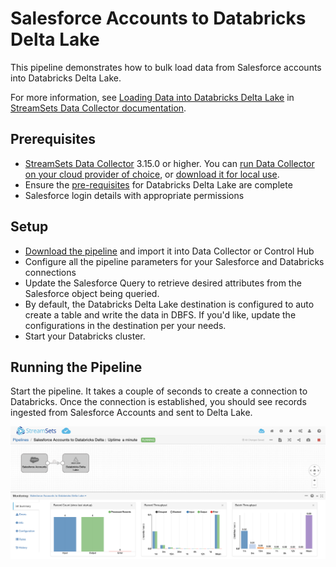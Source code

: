 Salesforce Accounts to Databricks Delta Lake
==============================

This pipeline demonstrates how to bulk load data from Salesforce accounts into Databricks Delta Lake.

For more information, see [Loading Data into Databricks Delta Lake](https://streamsets.com/documentation/datacollector/latest/help/index.html?contextID=concept_a5b_wvk_ckb) in [StreamSets Data Collector documentation](https://streamsets.com/documentation/datacollector/latest/help/).

Prerequisites
-------------

* [StreamSets Data Collector](https://streamsets.com/products/dataops-platform/data-collector/) 3.15.0 or higher. You can [run Data Collector on your cloud provider of choice](https://streamsets.com/products/cloud/), or [download it for local use](https://streamsets.com/products/dataops-platform/data-collector/download/).
* Ensure the [pre-requisites](https://streamsets.com/documentation/datacollector/latest/help/index.html?contextID=concept_xnp_y5f_dlb "pre-requisites") for Databricks Delta Lake are complete
* Salesforce login details with appropriate permissions

Setup
-----

* [Download the pipeline](Salesforce%20Accounts%20to%20Delta%20Lake.json) and import it into Data Collector or Control Hub
* Configure all the pipeline parameters for your Salesforce and Databricks connections
* Update the Salesforce Query to retrieve desired attributes from the Salesforce object being queried.
* By default, the Databricks Delta Lake destination is configured to auto create a table and write the data in DBFS. If you'd like, update the configurations in the destination per your needs.
* Start your Databricks cluster.

Running the Pipeline
--------------------

Start the pipeline. It takes a couple of seconds to create a connection to Databricks. Once the connection is established, you should see records ingested from Salesforce Accounts and sent to Delta Lake.

![Pipeline running](Salesforce_to_DeltaLake.png)

